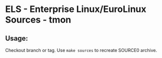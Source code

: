 # ELS - Enterprise Linux/EuroLinux Sources - tmon
 
## Usage:
  Checkout branch or tag. Use `make sources` to recreate  SOURCE0 archive.
